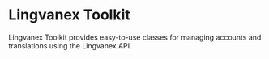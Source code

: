 # **Lingvanex Toolkit**

Lingvanex Toolkit provides easy-to-use classes for managing accounts and translations using the Lingvanex API.